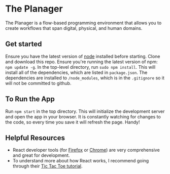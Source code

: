 # The Planager

The Planager is a flow-based programming environment that allows you to create
workflows that span digital, physical, and human domains.

## Get started

Ensure you have the latest version of [node](https://nodejs.org/en/) installed
before starting. Clone and download this repo. Ensure you're running the latest
version of npm: `npm update -g`. In the top-level directory, run
`sudo npm install`. This will install all of the dependencies, which are listed
in `package.json`. The dependencies are installed to `/node_modules`, which is
in the `.gitignore` so it will not be committed to github.

## To Run the App

Run `npm start` in the top directory. This will initialize the development
server and open the app in your browser. It is constantly watching for changes
to the code, so every time you save it will refresh the page. Handy!

## Helpful Resources

- React developer tools (for
  [Firefox](https://addons.mozilla.org/en-US/firefox/addon/react-devtools/) or
  [Chrome](https://chrome.google.com/webstore/detail/react-developer-tools/fmkadmapgofadopljbjfkapdkoienihi))
  are very comprehensive and great for development.
- To understand more about how React works, I recommend going through their
  [Tic Tac Toe tutorial](https://reactjs.org/tutorial/tutorial.html).
